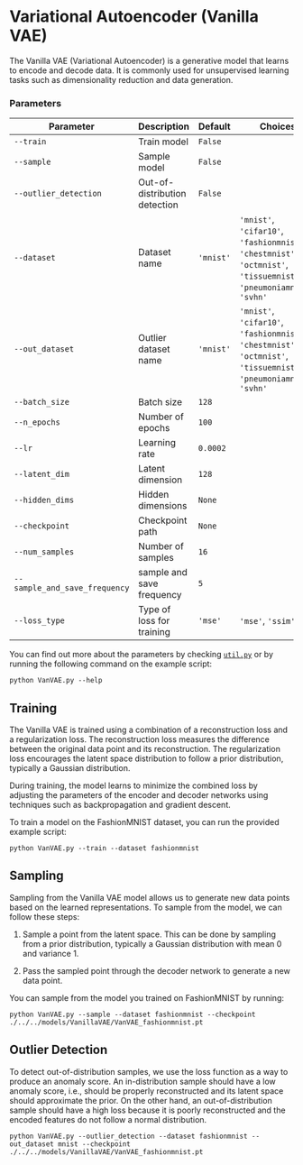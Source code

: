 # Variational Autoencoder (Vanilla VAE)

The Vanilla VAE (Variational Autoencoder) is a generative model that learns to encode and decode data. It is commonly used for unsupervised learning tasks such as dimensionality reduction and data generation.

### Parameters

| Parameter       | Description                           | Default | Choices                                            |
|-----------------|---------------------------------------|---------|----------------------------------------------------|
| `--train`       | Train model                           | `False` |                                                    |
| `--sample`      | Sample model                          | `False` |                                                    |
| `--outlier_detection` | Out-of-distribution detection   | `False` |                                                    |
| `--dataset`     | Dataset name                          | `'mnist'` | `'mnist'`, `'cifar10'`, `'fashionmnist'`, `'chestmnist'`, `'octmnist'`, `'tissuemnist'`, `'pneumoniamnist'`, `'svhn'` |
| `--out_dataset`     | Outlier dataset name              | `'mnist'` | `'mnist'`, `'cifar10'`, `'fashionmnist'`, `'chestmnist'`, `'octmnist'`, `'tissuemnist'`, `'pneumoniamnist'`, `'svhn'` |
| `--batch_size`  | Batch size                            | `128`   |                                                    |
| `--n_epochs`    | Number of epochs                      | `100`   |                                                    |
| `--lr`          | Learning rate                         | `0.0002`|                                                    |
| `--latent_dim`  | Latent dimension                      | `128`   |                                                    |
| `--hidden_dims` | Hidden dimensions                     | `None`  |                                                    |
| `--checkpoint`  | Checkpoint path                       | `None`  |                                                    |
| `--num_samples` | Number of samples                     | `16`    |                                                    |
| `--sample_and_save_frequency`| sample and save frequency            | `5`       |                                                                 |
| `--loss_type`   | Type of loss for training             | `'mse'` | `'mse'`, `'ssim'`                                  |

You can find out more about the parameters by checking [`util.py`](./../src/generativezoo/utils/util.py) or by running the following command on the example script:

    python VanVAE.py --help

## Training

The Vanilla VAE is trained using a combination of a reconstruction loss and a regularization loss. The reconstruction loss measures the difference between the original data point and its reconstruction. The regularization loss encourages the latent space distribution to follow a prior distribution, typically a Gaussian distribution.

During training, the model learns to minimize the combined loss by adjusting the parameters of the encoder and decoder networks using techniques such as backpropagation and gradient descent.

To train a model on the FashionMNIST dataset, you can run the provided example script:

    python VanVAE.py --train --dataset fashionmnist

## Sampling

Sampling from the Vanilla VAE model allows us to generate new data points based on the learned representations. To sample from the model, we can follow these steps:

1. Sample a point from the latent space. This can be done by sampling from a prior distribution, typically a Gaussian distribution with mean 0 and variance 1.

2. Pass the sampled point through the decoder network to generate a new data point.

You can sample from the model you trained on FashionMNIST by running:

    python VanVAE.py --sample --dataset fashionmnist --checkpoint ./../../models/VanillaVAE/VanVAE_fashionmnist.pt

## Outlier Detection

To detect out-of-distribution samples, we use the loss function as a way to produce an anomaly score. An in-distribution sample should have a low anomaly score, i.e., should be properly reconstructed and its latent space should approximate the prior. On the other hand, an out-of-distribution sample should have a high loss because it is poorly reconstructed and the encoded features do not follow a normal distribution.

    python VanVAE.py --outlier_detection --dataset fashionmnist --out_dataset mnist --checkpoint ./../../models/VanillaVAE/VanVAE_fashionmnist.pt
